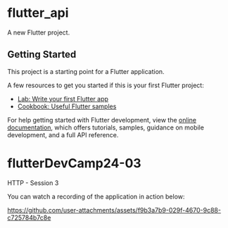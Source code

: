# flutter_api

A new Flutter project.

## Getting Started

This project is a starting point for a Flutter application.

A few resources to get you started if this is your first Flutter project:

- [Lab: Write your first Flutter app](https://docs.flutter.dev/get-started/codelab)
- [Cookbook: Useful Flutter samples](https://docs.flutter.dev/cookbook)

For help getting started with Flutter development, view the
[online documentation](https://docs.flutter.dev/), which offers tutorials,
samples, guidance on mobile development, and a full API reference.
# flutterDevCamp24-03

HTTP - Session 3

You can watch a recording of the application in action below:

https://github.com/user-attachments/assets/f9b3a7b9-029f-4670-9c88-c725784b7c8e

